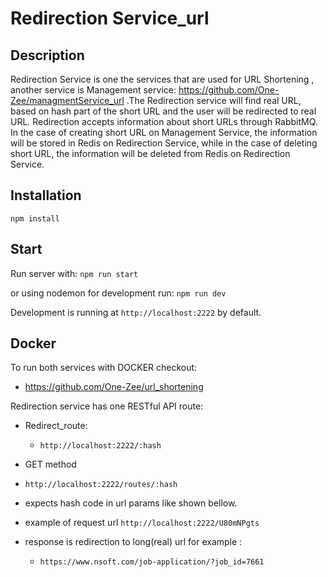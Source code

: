 # Redirection Service_url

## Description

Redirection Service is one the services that are used for URL Shortening , another service is Management service: https://github.com/One-Zee/managmentService_url .The Redirection service will find real URL, based on hash part of the short URL and the user will be redirected to real URL. Redirection accepts information about short URLs through RabbitMQ. In the case of creating short URL on Management Service, the information will be stored in Redis on Redirection Service, while in the case of deleting short URL, the information will be deleted from Redis on Redirection Service.


## Installation

`npm install`

## Start

Run server with:
`npm run start`

or using nodemon for development run:
`npm run dev`

Development is running at `http://localhost:2222` by default.

## Docker

To run both services with DOCKER checkout:
- https://github.com/One-Zee/url_shortening

Redirection service has one RESTful API route:

- Redirect_route:
  - `http://localhost:2222/:hash`

- GET method
- `http://localhost:2222/routes/:hash`
- expects hash code in url params like shown bellow.
 - example of request url `http://localhost:2222/U80mNPgts`
 - response is redirection to long(real) url for example :
   - `https://www.nsoft.com/job-application/?job_id=7661`
  
